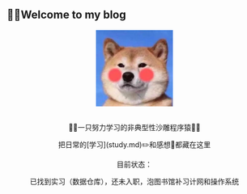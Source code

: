 🤨🤨Welcome to my blog
----

 <div align=center>
    <img src="图床/HeadSculpture.jpeg" width="30%" align="center"/>
 </div>
 <br>
 
 <p align="center">👨‍💻‍一只努力学习的非典型性沙雕程序猿👨‍💻‍</p>
 <p align="center">把日常的[学习](study.md)✏️和感想🧠都藏在这里</p>
 <p align="center">目前状态：</p> 
 <p align="center">已找到实习（数据仓库），还未入职，泡图书馆补习计网和操作系统</p>   



